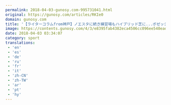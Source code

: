 ```yaml
---
permalink: 2018-04-03-gunosy.com-995731041.html
original: https://gunosy.com/articles/RKIe0
domain: gunosy.com
title: '【ライターコラムfrom神戸】ノエスタに続き練習場もハイブリッド芝に...ポゼッションの質は上がるのか（サッカーキング） - グノシー'
image: https://contents.gunosy.com/4/3/e8395fab4382eca4506cc096ee540ead_content.jpg
date: 2018-04-03 03:34:07
category: sport
translations: 
 - 'en'
 - 'es'
 - 'de'
 - 'ru'
 - 'fr'
 - 'it'
 - 'zh-CN'
 - 'zh-TW'
 - 'ar'
 - 'pt'
 - 'hy'
---
```


